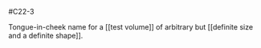 #C22-3 

Tongue-in-cheek name for a [[test volume]] of arbitrary but [[definite size and a definite shape]].